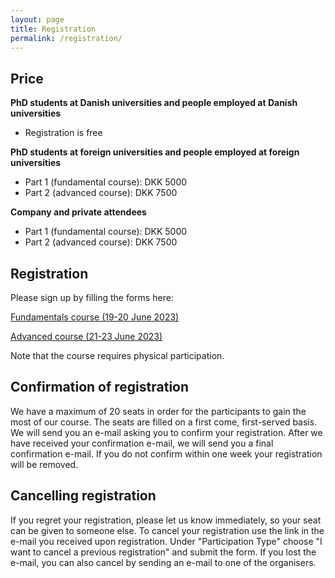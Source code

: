 ```yaml
---
layout: page
title: Registration
permalink: /registration/
---
```

## Price

**PhD students at Danish universities and people employed at Danish universities**
- Registration is free

**PhD students at foreign universities and people employed at foreign universities**
- Part 1 (fundamental course): DKK 5000
- Part 2 (advanced course): DKK 7500

**Company and private attendees**
- Part 1 (fundamental course): DKK 5000
- Part 2 (advanced course): DKK 7500

## Registration

Please sign up by filling the forms here:

[Fundamentals course (19-20 June 2023)](https://forms.gle/L3VHCYKZ1U6KeqES6)

[Advanced course (21-23 June 2023)](https://forms.gle/FFnLx5NYwjSM45RZ7)

Note that the course requires physical participation.

## Confirmation of registration

We have a maximum of 20 seats in order for the participants to gain the most of our course. The seats are filled on a first come, first-served basis. We will send you an e-mail asking you to confirm your registration. After we have received your confirmation e-mail, we will send you a final confirmation e-mail. If you do not confirm  within one week your registration will be removed.

## Cancelling registration

If you regret your registration, please let us know immediately, so your seat can be given to someone else. To cancel your registration use the link in the e-mail you received upon registration. Under "Participation Type" choose "I want to cancel a previous registration" and submit the form. If you lost the e-mail, you can also cancel by sending an e-mail to one of the organisers.
